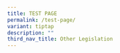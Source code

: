 ```yaml
---
title: TEST PAGE
permalink: /test-page/
variant: tiptap
description: ""
third_nav_title: Other Legislation
---
```

